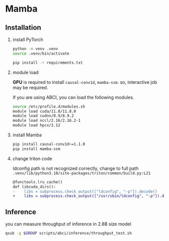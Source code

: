 # Mamba

## Installation

1. install PyTorch

    ```bash
    python -m venv .venv
    source .venv/bin/activate

    pip install -r requirements.txt
    ```

2. module load

    **GPU** is required to install `causal-conv1d`, `mamba-ssm`.
    so, interactive job may be required.

    If you are using ABCI, you can load the following modules.
    ```bash
    source /etc/profile.d/modules.sh
    module load cuda/11.8/11.8.0
    module load cudnn/8.9/8.9.2
    module load nccl/2.16/2.16.2-1
    module load hpcx/2.12
    ```

3. install Mamba

    ```bash
    pip install causal-conv1d>=1.1.0
    pip install mamba-ssm
    ```

4. change triton code

    ldconfig path is not recognized correctly, change to full path
    `.venv/lib/python3.10/site-packages/triton/common/build.py:L21`
    ```diff
    @functools.lru_cache()
    def libcuda_dirs():
    -    libs = subprocess.check_output(["ldconfig", "-p"]).decode()
    +    libs = subprocess.check_output(["/usr/sbin/ldconfig", "-p"]).decode()
    ```

## Inference

you can measure throughput of inference in 2.8B size model
```bash
qsub -g $GROUP scripts/abci/inference/throughput_test.sh
```

